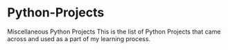 # Python-Projects
Miscellaneous Python Projects
This is the list of Python Projects that came across and used as a part of my learning process.
